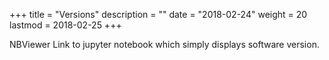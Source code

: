 +++
title = "Versions"
description = ""
date = "2018-02-24"
weight = 20
lastmod = 2018-02-25
+++

NBViewer Link to jupyter notebook which simply displays software version.

